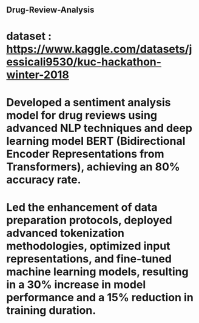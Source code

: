 ## Drug-Review-Analysis
# dataset : https://www.kaggle.com/datasets/jessicali9530/kuc-hackathon-winter-2018

# Developed a sentiment analysis model for drug reviews using advanced NLP techniques and deep learning model BERT (Bidirectional Encoder Representations from Transformers), achieving an 80% accuracy rate.
# Led the enhancement of data preparation protocols, deployed advanced tokenization methodologies, optimized input representations, and fine-tuned machine learning models, resulting in a 30% increase in model performance and a 15% reduction in training duration.
